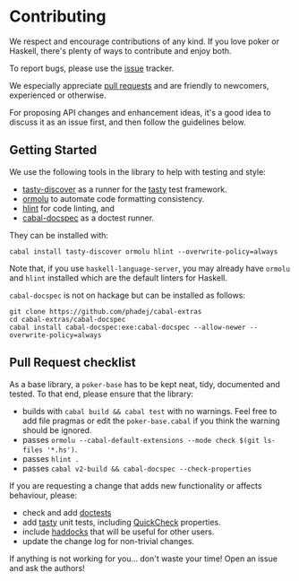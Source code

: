 # Contributing

We respect and encourage contributions of any kind. If you love poker or Haskell, there's plenty of ways to contribute and enjoy both.

To report bugs, please use the [issue](https://github.com/santiweight/poker-base/issues) tracker.

We especially appreciate [pull requests](https://github.com/santiweight/poker-base/pulls) and are friendly to newcomers, experienced or otherwise.

For proposing API changes and enhancement ideas, it's a good idea to discuss it as an issue first, and then follow the guidelines below.

## Getting Started

We use the following tools in the library to help with testing and style:

- [tasty-discover](https://hackage.haskell.org/package/tasty-discover) as a runner for the [tasty](https://hackage.haskell.org/package/tasty) test framework.
- [ormolu](https://hackage.haskell.org/package/ormolu) to automate code formatting consistency.
- [hlint](https://hackage.haskell.org/package/hlint) for code linting, and
- [cabal-docspec](https://github.com/phadej/cabal-extras/blob/master/cabal-docspec/MANUAL.md) as a doctest runner.

They can be installed with:

`cabal install tasty-discover ormolu hlint --overwrite-policy=always`

Note that, if you use `haskell-language-server`, you may already have `ormolu` and `hlint` installed which are the default linters for Haskell.

`cabal-docspec` is not on hackage but can be installed as follows:

```
git clone https://github.com/phadej/cabal-extras
cd cabal-extras/cabal-docspec
cabal install cabal-docspec:exe:cabal-docspec --allow-newer --overwrite-policy=always
```

## Pull Request checklist

As a base library, a `poker-base` has to be kept neat, tidy, documented and tested. To that end, please ensure that the library:

- builds with `cabal build && cabal test` with no warnings. Feel free to add file pragmas or edit the `poker-base.cabal` if you think the warning should be ignored.
- passes `ormolu --cabal-default-extensions --mode check $(git ls-files '*.hs')`.
- passes `hlint .`
- passes `cabal v2-build && cabal-docspec --check-properties`

If you are requesting a change that adds new functionality or affects behaviour, please:

- check and add [doctests](https://github.com/phadej/cabal-extras/blob/master/cabal-docspec/MANUAL.md#writing-doctests)
- add [tasty](https://hackage.haskell.org/package/tasty) unit tests, including [QuickCheck](https://hackage.haskell.org/package/tasty-quickcheck) properties.
- include [haddocks](https://haskell-haddock.readthedocs.io/en/latest/) that will be useful for other users.
- update the change log for non-trivial changes.

If anything is not working for you... don't waste your time! Open an issue and ask the authors!